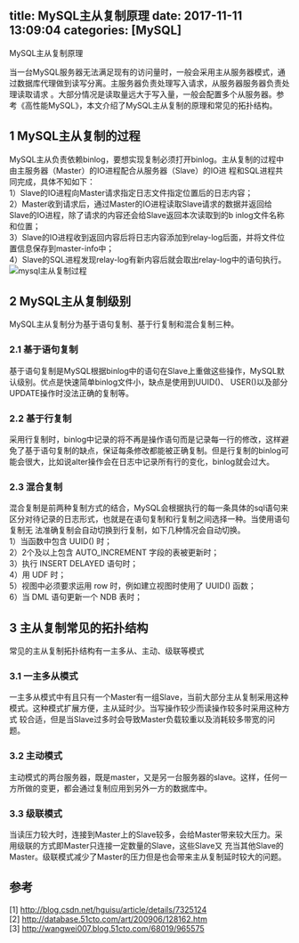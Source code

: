 title: MySQL主从复制原理
date: 2017-11-11 13:09:04
categories: [MySQL]
------------------
MySQL主从复制原理

当一台MySQL服务器无法满足现有的访问量时，一般会采用主从服务器模式，通过数据库代理做到读写分离。主服务器负责处理写入请求，从服务器服务器负责处理读取请求
。大部分情况是读取量远大于写入量，一般会配置多个从服务器。参考《高性能MySQL》，本文介绍了MySQL主从复制的原理和常见的拓扑结构。

##  1 MySQL主从复制的过程

MySQL主从负责依赖binlog，要想实现复制必须打开binlog。主从复制的过程中由主服务器（Master）的IO进程配合从服务器（Slave）的IO进
程和SQL进程共同完成，具体不知如下：  
1）Slave的IO进程向Master请求指定日志文件指定位置后的日志内容；  
2）Master收到请求后，通过Master的IO进程读取Slave请求的数据并返回给Slave的IO进程，除了请求的内容还会给Slave返回本次读取到的b
inlog文件名称和位置；  
3）Slave的IO进程收到返回内容后将日志内容添加到relay-log后面，并将文件位置信息保存到master-info中；  
4）Slave的SQL进程发现relay-log有新内容后就会取出relay-log中的语句执行。  
![mysql主从复制过程](http://img.blog.csdn.net/20160217195636237)

##  2 MySQL主从复制级别

MySQL主从复制分为基于语句复制、基于行复制和混合复制三种。

###  2.1 基于语句复制

基于语句复制是MySQL根据binlog中的语句在Slave上重做这些操作，MySQL默认级别。优点是快速简单binlog文件小，缺点是使用到UUID()、
USER()以及部分UPDATE操作时没法正确的复制等。

###  2.2 基于行复制

采用行复制时，binlog中记录的将不再是操作语句而是记录每一行的修改，这样避免了基于语句复制的缺点，保证每条修改都能被正确复制。但是行复制的binlog可
能会很大，比如说alter操作会在日志中记录所有行的变化，binlog就会过大。

###  2.3 混合复制

混合复制是前两种复制方式的结合，MySQL会根据执行的每一条具体的sql语句来区分对待记录的日志形式，也就是在语句复制和行复制之间选择一种。当使用语句复制无
法准确复制会自动切换到行复制，如下几种情况会自动切换。  
1）当函数中包含 UUID() 时；  
2）2个及以上包含 AUTO_INCREMENT 字段的表被更新时；  
3）执行 INSERT DELAYED 语句时；  
4）用 UDF 时；  
5）视图中必须要求运用 row 时，例如建立视图时使用了 UUID() 函数；  
6）当 DML 语句更新一个 NDB 表时；

##  3 主从复制常见的拓扑结构

常见的主从复制拓扑结构有一主多从、主动、级联等模式

###  3.1 一主多从模式

一主多从模式中有且只有一个Master有一组Slave，当前大部分主从复制采用这种模式。这种模式扩展方便，主从延时少。当写操作较少而读操作较多时采用这种方式
较合适，但是当Slave过多时会导致Master负载较重以及消耗较多带宽的问题。

###  3.2 主动模式

主动模式的两台服务器，既是master，又是另一台服务器的slave。这样，任何一方所做的变更，都会通过复制应用到另外一方的数据库中。

###  3.3 级联模式

当读压力较大时，连接到Master上的Slave较多，会给Master带来较大压力。采用级联的方式即Master只连接一定数量的Slave，这些Slave又
充当其他Slave的Master。级联模式减少了Master的压力但是也会带来主从复制延时较大的问题。

##  参考

[1] [ http://blog.csdn.net/hguisu/article/details/7325124
](http://blog.csdn.net/hguisu/article/details/7325124)  
[2] [ http://database.51cto.com/art/200906/128162.htm
](http://database.51cto.com/art/200906/128162.htm)  
[3] [ http://wangwei007.blog.51cto.com/68019/965575
](http://wangwei007.blog.51cto.com/68019/965575)

